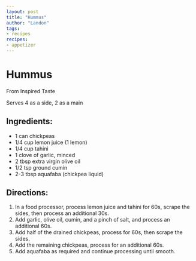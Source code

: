 ```yaml
---
layout: post
title: "Hummus"
author: "Landon"
tags:
- recipes
recipes:
- appetizer
---
```


# Hummus

From Inspired Taste

Serves 4 as a side, 2 as a main

## Ingredients:
- 1 can chickpeas
- 1/4 cup lemon juice (1 lemon)
- 1/4 cup tahini
- 1 clove of garlic, minced
- 2 tbsp extra virgin olive oil
- 1/2 tsp ground cumin
- 2-3 tbsp aquafaba (chickpea liquid)

## Directions:
1. In a food processor, process lemon juice and tahini for 60s, scrape the sides, then process an additional 30s.
2. Add garlic, olive oil, cumin, and a pinch of salt, and process an additional 60s.
3. Add half of the drained chickpeas, process for 60s, then scrape the sides.
4. Add the remaining chickpeas, process for an additional 60s.
5. Add aquafaba as required and continue processing until smooth.
